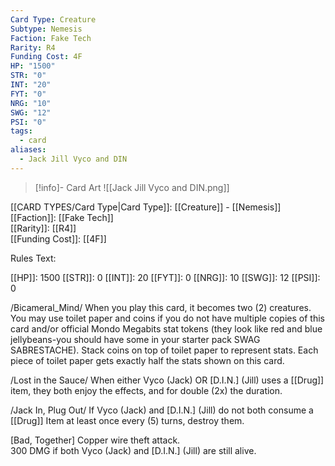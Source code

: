 ```yaml
---
Card Type: Creature
Subtype: Nemesis
Faction: Fake Tech
Rarity: R4
Funding Cost: 4F
HP: "1500"
STR: "0"
INT: "20"
FYT: "0"
NRG: "10"
SWG: "12"
PSI: "0"
tags:
  - card
aliases:
  - Jack Jill Vyco and DIN
---
```

> [!info]- Card Art
> ![[Jack Jill Vyco and DIN.png]]

[[CARD TYPES/Card Type|Card Type]]: [[Creature]] - [[Nemesis]]  
[[Faction]]: [[Fake Tech]]  
[[Rarity]]: [[R4]]  
[[Funding Cost]]: [[4F]]  

Rules Text:  

[[HP]]: 1500 [[STR]]: 0 [[INT]]: 20 [[FYT]]: 0 [[NRG]]: 10 [[SWG]]: 12 [[PSI]]: 0  

/Bicameral_Mind/ When you play this card, it becomes two (2) creatures. You may use toilet paper and coins if you do not have multiple copies of this card and/or official Mondo Megabits stat tokens (they look like red and blue jellybeans-you should have some in your starter pack SWAG SABRESTACHE). Stack coins on top of toilet paper to represent stats. Each piece of toilet paper gets exactly half the stats shown on this card.  

/Lost in the Sauce/ When either Vyco (Jack) OR [D.I.N.] (Jill) uses a [[Drug]] item, they both enjoy the effects, and for double (2x) the duration.  

/Jack In, Plug Out/ If Vyco (Jack) and [D.I.N.] (Jill) do not both consume a [[Drug]] Item at least once every (5) turns, destroy them.  

[Bad, Together] Copper wire theft attack.  
300 DMG if both Vyco (Jack) and [D.I.N.] (Jill) are still alive.  